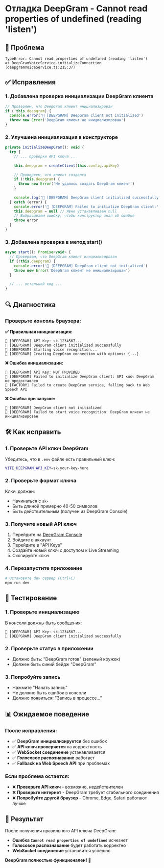 # Отладка DeepGram - Cannot read properties of undefined (reading 'listen')

## 🚨 Проблема

```
TypeError: Cannot read properties of undefined (reading 'listen')
at DeepGramVoiceService.initializeConnection (deepgramVoiceService.ts:215:37)
```

## ✅ Исправления

### 1. **Добавлена проверка инициализации DeepGram клиента**

```javascript
// Проверяем, что DeepGram клиент инициализирован
if (!this.deepgram) {
  console.error('🎤 [DEEPGRAM] DeepGram client not initialized')
  throw new Error('DeepGram клиент не инициализирован')
}
```

### 2. **Улучшена инициализация в конструкторе**

```javascript
private initializeDeepGram(): void {
  try {
    // ... проверки API ключа ...
    
    this.deepgram = createClient(this.config.apiKey)
    
    // Проверяем, что клиент создался
    if (!this.deepgram) {
      throw new Error('Не удалось создать DeepGram клиент')
    }
    
    console.log('🎤 [DEEPGRAM] DeepGram client initialized successfully')
  } catch (error) {
    console.error('🎤 [DEEPGRAM] Failed to initialize DeepGram client:', error)
    this.deepgram = null // Явно устанавливаем null
    // Выбрасываем ошибку, чтобы конструктор знал об ошибке
    throw error
  }
}
```

### 3. **Добавлена проверка в метод start()**

```javascript
async start(): Promise<void> {
  // Проверяем, что DeepGram клиент инициализирован
  if (!this.deepgram) {
    console.error('🎤 [DEEPGRAM] DeepGram client not initialized')
    throw new Error('DeepGram клиент не инициализирован')
  }
  
  // ... остальной код ...
}
```

## 🔍 Диагностика

### Проверьте консоль браузера:

**✅ Правильная инициализация:**
```
🎤 [DEEPGRAM] API Key: sk-1234567...
🎤 [DEEPGRAM] DeepGram client initialized successfully
🎤 [DEEPGRAM] Starting voice recognition...
🎤 [DEEPGRAM] Creating DeepGram connection with options: {...}
```

**❌ Ошибка инициализации:**
```
🎤 [DEEPGRAM] API Key: NOT PROVIDED
🎤 [DEEPGRAM] Failed to initialize DeepGram client: API ключ DeepGram не предоставлен
🎤 [FACTORY] Failed to create DeepGram service, falling back to Web Speech API
```

**❌ Ошибка при запуске:**
```
🎤 [DEEPGRAM] DeepGram client not initialized
🎤 [DEEPGRAM] Failed to start voice recognition: DeepGram клиент не инициализирован
```

## 🛠️ Как исправить

### 1. **Проверьте API ключ DeepGram**

Убедитесь, что в `.env` файле есть правильный ключ:

```bash
VITE_DEEPGRAM_API_KEY=sk-your-key-here
```

### 2. **Проверьте формат ключа**

Ключ должен:
- Начинаться с `sk-`
- Быть длиной примерно 40-50 символов
- Быть действительным (получен из DeepGram Console)

### 3. **Получите новый API ключ**

1. Перейдите на [DeepGram Console](https://console.deepgram.com/)
2. Войдите в аккаунт
3. Перейдите в "API Keys"
4. Создайте новый ключ с доступом к Live Streaming
5. Скопируйте ключ

### 4. **Перезапустите приложение**

```bash
# Остановите dev сервер (Ctrl+C)
npm run dev
```

## 🧪 Тестирование

### 1. **Проверьте инициализацию**

В консоли должны быть сообщения:
```
🎤 [DEEPGRAM] API Key: sk-1234567...
🎤 [DEEPGRAM] DeepGram client initialized successfully
```

### 2. **Проверьте статус в приложении**

- Должно быть: "DeepGram готов" (зеленый кружок)
- Должен быть синий бейдж "DeepGram"

### 3. **Попробуйте запись**

- Нажмите "Начать запись"
- Не должно быть ошибок в консоли
- Должно появиться: "Запись в процессе..."

## 📊 Ожидаемое поведение

### После исправления:

- ✅ **DeepGram инициализируется** без ошибок
- ✅ **API ключ проверяется** на корректность
- ✅ **WebSocket соединение** устанавливается
- ✅ **Голосовое распознавание** работает
- ✅ **Fallback на Web Speech API** при проблемах

### Если проблема остается:

- ❌ **Проверьте API ключ** - возможно, недействителен
- ❌ **Проверьте интернет** - DeepGram требует стабильного соединения
- ❌ **Попробуйте другой браузер** - Chrome, Edge, Safari работают лучше

## 🎉 Результат

После получения правильного API ключа DeepGram:
- **Ошибка `Cannot read properties of undefined`** исчезнет
- **Голосовое распознавание** будет работать корректно
- **WebSocket соединение** установится успешно

**DeepGram полностью функционален!** 🚀
